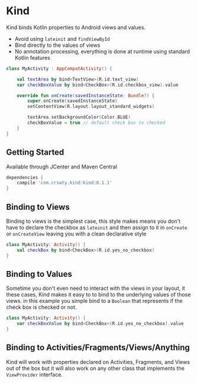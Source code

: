 # Kind

Kind binds Kotlin properties to Android views and values.
 
 * Avoid using `lateinit` and `findViewById`
 * Bind directly to the values of views
 * No annotation processing, everything is done at runtime using 
 standard Kotlin features

```kotlin
class MyActivity : AppCompatActivity() {

    val textArea by bind<TextView>(R.id.text_view)
    var checkBoxValue by bind<CheckBox>(R.id.checkbox_view).value

    override fun onCreate(savedInstanceState: Bundle?) {
        super.onCreate(savedInstanceState)
        setContentView(R.layout.layout_standard_widgets)

        textArea.setBackgroundColor(Color.BLUE)
        checkBoxValue = true // default check box to checked
    }
}
```
## Getting Started

Available through JCenter and Maven Central
```groovy
dependencies {
    compile 'com.crswty.kind:kind:0.1.1'
}
```

## Binding to Views

Binding to views is the simplest case, this style makes means you don't
have to declare the checkbox as `lateinit` and then assign to it in 
`onCreate` or `onCreateView` leaving you with a clean declarative style

```kotlin
class MyActivity: Activity() {
    val checkBox by bind<CheckBox>(R.id.yes_no_checkbox)
}
```

## Binding to Values

Sometime you don't even need to interact with the views in your layout,
it these cases, Kind makes it easy to to bind to the underlying values of
those views. in this example you simple bind to a `Boolean` that represents
 if the check box is checked or not.


```kotlin
class MyActivity: Activity() {
    var checkBoxValue by bind<CheckBox>(R.id.yes_no_checkbox).value
}
```

## Binding to Activities/Fragments/Views/Anything

Kind will work with properties declared on Activities, Fragments, and Views 
 out of the box but it will also work on any other class that implements
 the `ViewProvider` interface.